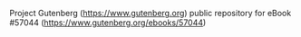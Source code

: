 Project Gutenberg (https://www.gutenberg.org) public repository for
eBook #57044 (https://www.gutenberg.org/ebooks/57044)
